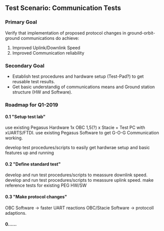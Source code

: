 ## Test Scenario: Communication Tests

### Primary Goal
Verify that implementation of proposed protocol changes in ground-orbit-ground communications do achieve:
1. Improved Uplink/Downlink Speed
2. Improved Communication reliability

### Secondary Goal
* Establish test procedures and hardware setup (Test-Pad?) to get reusable test results.
* Get basic understandig of communications means and Ground station structure (HW and Software).

### Roadmap for Q1-2019

#### 0.1 "Setup test lab"
use existing Pegasus Hardware 1x OBC 1,5(?) x Stacie + Test PC with xUARTS/FTDI.
use existing Pegasus Software to get G-O-G Communication working.

develop test procedures/scripts to easily get hardwrae setup and basic features up and running

#### 0.2 "Define standard test"
develop and run test procedures/scripts to meassure downlink speed.
develop and run test procedures/scripts to meassure uplink speed.
make reference tests for existing PEG HW/SW

#### 0.3 "Make protocol changes"
OBC Software -> faster UART reactions
OBC/Stacie Software -> protocoll adaptions.

#### 0......

